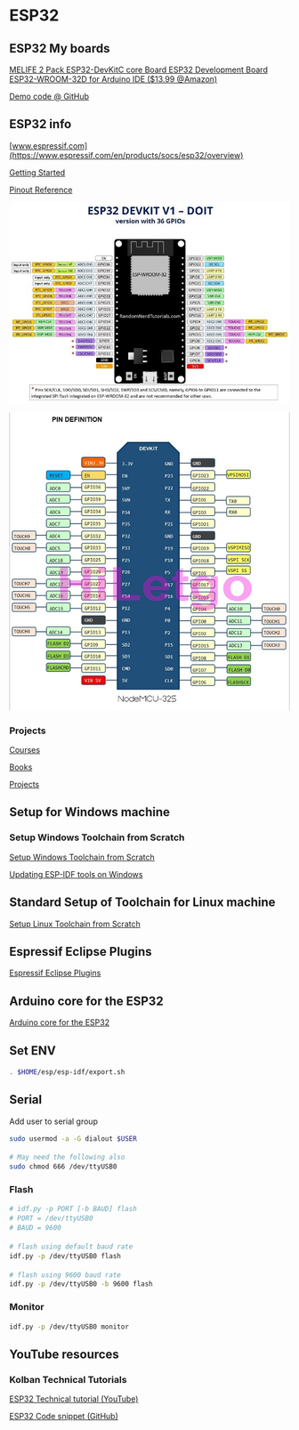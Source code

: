 # ESP32

## ESP32 My boards

[MELIFE 2 Pack ESP32-DevKitC core Board ESP32 Development Board ESP32-WROOM-32D for Arduino IDE ($13.99 @Amazon)](https://www.amazon.com/dp/B0811LGWY2?psc=1&ref=ppx_pop_dt_b_product_details)

[Demo code @ GitHub](https://github.com/espressif/esp-idf)

## ESP32 info

[www.espressif.com](https://www.espressif.com/en/products/socs/esp32/overview)

[Getting Started](https://docs.espressif.com/projects/esp-idf/en/latest/esp32/get-started/index.html)

[Pinout Reference](https://randomnerdtutorials.com/esp32-pinout-reference-gpios/)

![esp32-pinout](docs/images/ESP32-DOIT-DEVKIT-V1-Board-Pinout-36-GPIOs-updated.jpg)

![esp32-Pinout 2](docs/images/71d6+P4PUzL._AC_SL1067_.jpg)

### Projects

[Courses](https://www.espressif.com/en/ecosystem/iot-college/courses)

[Books](https://www.espressif.com/en/ecosystem/iot-college/books?field_type_tid=13&field_book_language_tid=147)

[Projects](https://www.espressif.com/en/ecosystem/iot-college/projects)

## Setup for Windows machine

### Setup Windows Toolchain from Scratch

[Setup Windows Toolchain from Scratch](https://docs.espressif.com/projects/esp-idf/en/latest/esp32/get-started/windows-setup-scratch.html)

[Updating ESP-IDF tools on Windows](https://docs.espressif.com/projects/esp-idf/en/latest/esp32/get-started/windows-setup-update.html)

## Standard Setup of Toolchain for Linux machine

[Setup Linux Toolchain from Scratch](https://docs.espressif.com/projects/esp-idf/en/latest/esp32/get-started/linux-setup-scratch.html)

## Espressif Eclipse Plugins

[Espressif Eclipse Plugins](https://github.com/espressif/idf-eclipse-plugin)

## Arduino core for the ESP32

[Arduino core for the ESP32](https://github.com/espressif/arduino-esp32)

## Set ENV

```sh
. $HOME/esp/esp-idf/export.sh
```

## Serial

Add user to serial group

```sh
sudo usermod -a -G dialout $USER

# May need the following also
sudo chmod 666 /dev/ttyUSB0
```

### Flash

```sh
# idf.py -p PORT [-b BAUD] flash
# PORT = /dev/ttyUSB0
# BAUD = 9600

# flash using default baud rate
idf.py -p /dev/ttyUSB0 flash

# flash using 9600 baud rate
idf.py -p /dev/ttyUSB0 -b 9600 flash
```

### Monitor

```sh
idf.py -p /dev/ttyUSB0 monitor
```

## YouTube resources

### Kolban Technical Tutorials

[ESP32 Technical tutorial (YouTube)](https://www.youtube.com/playlist?list=PLB-czhEQLJbWMOl7Ew4QW1LpoUUE7QMOo)

[ESP32 Code snippet (GitHub)](https://github.com/nkolban/esp32-snippets)
